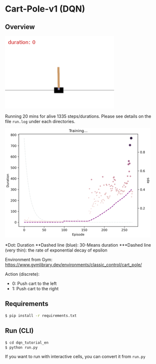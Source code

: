# Cart-Pole-v1 (DQN)

## Overview

![gif](https://raw.githubusercontent.com/joonas-yoon/practice-on-rl/d0c0f96e14bdcf15dc5182efa397d5cdff03a9ff/dqn_v1%2B/screenshots/cartpolev1_770.gif)

Running 20 mins for alive 1335 steps/durations.
Please see details on the file `run.log` under each directories.

<img width="480" src="https://raw.githubusercontent.com/joonas-yoon/practice-on-rl/d0c0f96e14bdcf15dc5182efa397d5cdff03a9ff/dqn_v1%2B/plot/train.png" />

*Dot: Duration
**Dashed line (blue): 30-Means duration
***Dashed line (very thin): the rate of exponential decay of epsilon

Environment from Gym: https://www.gymlibrary.dev/environments/classic_control/cart_pole/

Action (discrete):

- 0: Push cart to the left
- 1: Push cart to the right

## Requirements

```bash
$ pip install -r requirements.txt
```

## Run (CLI)

```
$ cd dqn_tutorial_en
$ python run.py
```

If you want to run with interactive cells, you can convert it from `run.py`
